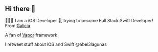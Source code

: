 ## Hi there 👋

👨🏻‍💻 I am a iOS Developer , trying to become Full Stack Swift Developer! From [Galicia](https://en.wikipedia.org/wiki/Galicia_(Spain))

A fan of [Vapor](https://github.com/vapor/vapor) framework

I retweet stuff about iOS and Swift @abel3lagunas
